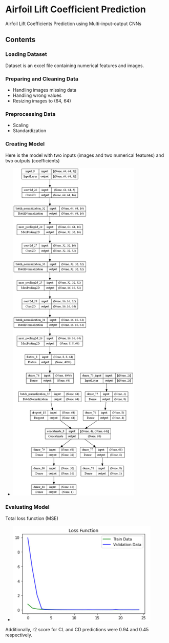 # Airfoil Lift Coefficient Prediction
Airfoil Lift Coefficients Prediction using Multi-input-output CNNs


## Contents
### Loading Dataset
Dataset is an excel file containing numerical features and images.


### Preparing and Cleaning Data
* Handling images missing data
* Handling wrong values
* Resizing images to (64, 64)


### Preprocessing Data
* Scaling
* Standardization


### Creating Model
Here is the model with two inputs (images and two numerical features) and two outputs (coefficients)
* ![p](pics/model.jpg)



### Evaluating Model
Total loss function (MSE)
* ![p1](pics/loss.jpg)


Additionally, r2 score for CL and CD predictions were 0.94 and 0.45 respectively.